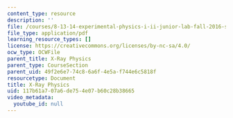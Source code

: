 ```yaml
---
content_type: resource
description: ''
file: /courses/8-13-14-experimental-physics-i-ii-junior-lab-fall-2016-spring-2017/117b61a707a6de754e07b60c28b38665_MIT8_13-14F16-S17exp31.pdf
file_type: application/pdf
learning_resource_types: []
license: https://creativecommons.org/licenses/by-nc-sa/4.0/
ocw_type: OCWFile
parent_title: X-Ray Physics
parent_type: CourseSection
parent_uid: 49f2e6e7-74c8-6a6f-4e5a-f744e6c5818f
resourcetype: Document
title: X-Ray Physics
uid: 117b61a7-07a6-de75-4e07-b60c28b38665
video_metadata:
  youtube_id: null
---
```

